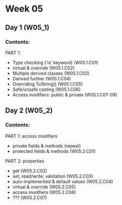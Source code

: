 # Week 05

## Day 1 (W05_1)

### Contents:

PART 1:
* Type checking ('is' keyword) (W05.1.C01)
* virtual & override (W05.1.C02)
* Multiple derived classes (W05.1.C03)
* Derived further (W05.1.C04)
* Overriding ToString() (W05.1.C05)
* Safe/unsafe casting (W05.1.C06)
* Access modifiers: public & private (W05.1.C07-09)

## Day 2 (W05_2)

### Contents:

PART 1: access modifiers
* private fields & methods (repeat)
* protected fields & methods (W05.2.C01)

PART 2: properties
* get (W05.2.C02)
* set; read/write; validation (W05.2.C03)
* auto-implemented & default values (W05.2.C04)
* virtual & override (W05.2.C05)
* access modifiers (W05.2.C06)
* ??? (W05.2.C07)